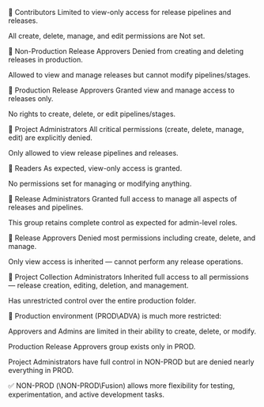 🔸 Contributors
Limited to view-only access for release pipelines and releases.

All create, delete, manage, and edit permissions are Not set.

🔸 Non-Production Release Approvers
Denied from creating and deleting releases in production.

Allowed to view and manage releases but cannot modify pipelines/stages.

🔸 Production Release Approvers
Granted view and manage access to releases only.

No rights to create, delete, or edit pipelines/stages.

🔸 Project Administrators
All critical permissions (create, delete, manage, edit) are explicitly denied.

Only allowed to view release pipelines and releases.

🔸 Readers
As expected, view-only access is granted.

No permissions set for managing or modifying anything.

🔸 Release Administrators
Granted full access to manage all aspects of releases and pipelines.

This group retains complete control as expected for admin-level roles.

🔸 Release Approvers
Denied most permissions including create, delete, and manage.

Only view access is inherited — cannot perform any release operations.

🔸 Project Collection Administrators
Inherited full access to all permissions — release creation, editing, deletion, and management.

Has unrestricted control over the entire production folder.




🔐 Production environment (PROD\ADVA) is much more restricted:

Approvers and Admins are limited in their ability to create, delete, or modify.

Production Release Approvers group exists only in PROD.

Project Administrators have full control in NON-PROD but are denied nearly everything in PROD.

✅ NON-PROD (\NON-PROD\Fusion) allows more flexibility for testing, experimentation, and active development tasks.
